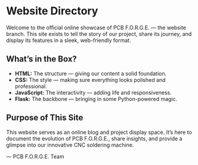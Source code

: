 # Website Directory

Welcome to the official online showcase of PCB F.O.R.G.E. — the website branch. This site exists to tell the story of our project, share its journey, and display its features in a sleek, web-friendly format.

## What’s in the Box?
- **HTML:** The structure — giving our content a solid foundation.
- **CSS:** The style — making sure everything looks polished and professional.
- **JavaScript:** The interactivity — adding life and responsiveness.
- **Flask:** The backbone — bringing in some Python-powered magic.

## Purpose of This Site
This website serves as an online blog and project display space. It’s here to document the evolution of PCB F.O.R.G.E., share insights, and provide a glimpse into our innovative CNC soldering machine.

— PCB F.O.R.G.E. Team

